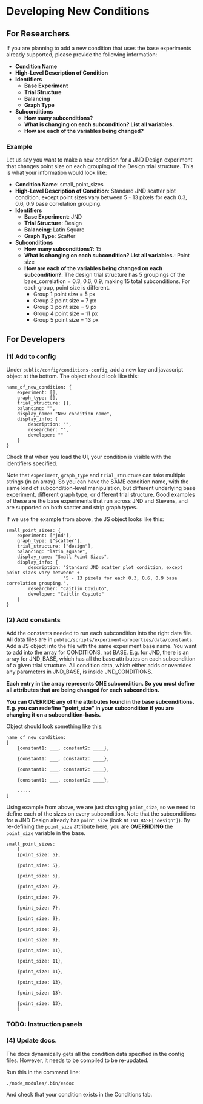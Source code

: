 # Developing New Conditions

## For Researchers

If you are planning to add a new condition that uses the base experiments already supported, please provide the following information:

- **Condition Name**
- **High-Level Description of Condition**
- **Identifiers**
  - **Base Experiment**
  - **Trial Structure**
  - **Balancing**
  - **Graph Type**
- **Subconditions**
  - **How many subconditions?**
  - **What is changing on each subcondition? List all variables.**
  - **How are each of the variables being changed?**

### Example

Let us say you want to make a new condition for a JND Design experiment that changes point size on each grouping of the Design trial structure. This is what your information would look like:

- **Condition Name**: small_point_sizes
- **High-Level Description of Condition**: Standard JND scatter plot condition, except point sizes vary between 5 - 13 pixels for each 0.3, 0.6, 0.9 base correlation grouping.
- **Identifiers**
  - **Base Experiment**: JND
  - **Trial Structure**: Design
  - **Balancing**: Latin Square
  - **Graph Type**: Scatter
- **Subconditions**
  - **How many subconditions?**: 15
  - **What is changing on each subcondition? List all variables.**: Point size
  - **How are each of the variables being changed on each subcondition?**: The design trial structure has 5 groupings of the base_correlation = 0.3, 0.6, 0.9, making 15 total subconditions. For each group, point size is different.
     - Group 1 point size = 5 px
     - Group 2 point size = 7 px
     - Group 3 point size = 9 px
     - Group 4 point size = 11 px
     - Group 5 point size = 13 px

## For Developers

### (1) Add to config

Under `public/config/conditions-config`, add a new key and javascript object at the bottom. The object should look like this:

```
name_of_new_condition: {
	experiment: [],
	graph_type: [],
	trial_structure: [],
	balancing: "",
	display_name: "New condition name",
	display_info: {
		description: "",
		researcher: "",
		developer: ""
	}
}	
```
Check that when you load the UI, your condition is visible with the identifiers specified.

Note that `experiment`, `graph_type` and `trial_structure` can take multiple strings (in an array). So you can have the SAME condition name,
with the same kind of subcondition-level manipulation, but different underlying base experiment, different graph type, or different trial structure. Good examples of these are the base experiments that run across JND and Stevens, and are supported on both scatter and strip graph types. 

If we use the example from above, the JS object looks like this:
```
small_point_sizes: {
	experiment: ["jnd"],
	graph_type: ["scatter"],
	trial_structure: ["design"],
	balancing: "latin_square",
	display_name: "Small Point Sizes",
	display_info: {
		description: "Standard JND scatter plot condition, except point sizes vary between" +  
					 "5 - 13 pixels for each 0.3, 0.6, 0.9 base correlation grouping.",
		researcher: "Caitlin Coyiuto",
		developer: "Caitlin Coyiuto"
	}
}
```

### (2) Add constants

Add the constants needed to run each subcondition into the right data file. All data files are in `public/scripts/experiment-properties/data/constants`.
Add a JS object into the file with the same experiment base name. You want to add into the array for CONDITIONS, not BASE. E.g. for JND, there is
an array for JND_BASE, which has all the base attributes on each subcondition of a given trial structure. All condition data, which either adds or
overrides any parameters in JND_BASE, is inside JND_CONDITIONS.

**Each entry in the array represents ONE subcondition. So you must define all
attributes that are being changed for each subcondition.**

**You can OVERRIDE any of the attributes found in the base subconditions. E.g. you can redefine "point_size" in your subcondition if you are changing it
on a subcondition-basis.**

Object should look something like this:

```
name_of_new_condition:
[
	{constant1: ___, constant2: ____},

	{constant1: ___, constant2: ____},

	{constant1: ___, constant2: ____},

	{constant1: ___, constant2: ____},

	.....
]
```

Using example from above, we are just changing `point_size`, so we need to define each of the sizes on every subcondition.
Note that the subconditions for a JND Design already has `point_size` (look at `JND_BASE["design"]`). By re-defining the `point_size`
attribute here, you are **OVERRIDING** the `point_size` variable in the base.

```
small_point_sizes:
    [
    {point_size: 5},

    {point_size: 5},

    {point_size: 5},

    {point_size: 7},

    {point_size: 7},

    {point_size: 7},

    {point_size: 9},

    {point_size: 9},

    {point_size: 9},

    {point_size: 11},

    {point_size: 11},

    {point_size: 11},

    {point_size: 13},

    {point_size: 13},

    {point_size: 13},
    ]
 ```

 ### TODO: Instruction panels

 ### (4) Update docs.

 The docs dynamically gets all the condition data specified in the config files. However, it needs to be compiled to be re-updated.

 Run this in the command line:

 `./node_modules/.bin/esdoc`

 And check that your condition exists in the Conditions tab.
